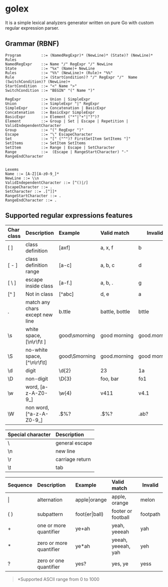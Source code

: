 # golex
It is a simple lexical analyzers generator written on pure Go
with custom regular expression parser.

## Grammar (RBNF)

```
Program         ::= (NamedRegExpr)* (NewLine)* (State)? (NewLine)* Rules
NamedRegExpr    ::= Name "/" RegExpr "/" NewLine
State           ::= "%x" (Name)+ NewLine
Rules           ::= "%%" (NewLine)+ (Rule)+ "%%"
Rule            ::= (StartCondition)? "/" RegExpr "/"  Name (SwitchCondition)? (NewLine)+
StartCondition  ::= "<" Name ">"
SwitchCondition ::= "BEGIN" "(" Name ")"

RegExpr         ::= Union | SimpleExpr
Union           ::= SimpleExpr "|" RegExpr
SimpleExpr      ::= Concatenation | BasicExpr
Concatenation   ::= BasicExpr SimpleExpr
BasicExpr       ::= Element ("*"|"+"|"?")?
Element         ::= Group | Set | Escape | Repetition | ValidIndependentCharacter
Group           ::= "(" RegExpr ")"
Escape          ::= "\" EscapeCharacter
Set             ::= "[" ("^")? FirstSetItem SetItems "]"
SetItems        ::= SetItem SetItems
SetItem         ::= Range | Escape | SetCharacter
Range           ::=  (Escape | RangeStartCharacter) "-" RangeEndCharacter


Lexems
Name ::= [A-Z][A-z0-9_]*
NewLine ::= \\n
ValidIndependentCharacter ::= [^()|/]
EscapeCharacter ::= .
SetCharacter ::= .[^]]*
RangeStartCharacter ::= .
RangeEndCharacter ::= .
```

## Supported regular expressions features

|Char class|Description|Example|Valid match|Invalid|
:---|:---|:---|:---|---
[ ]|class definition|[axf]|a, x, f|b
[ - ]|class definition range|[a-c]|a, b, c|d
[ \ ]|escape inside class|[a-f\.]|a, b, .| g
[^ ]|Not in class|[^abc]|d, e| a
.|match any chars except new line|b.ttle|battle, bottle| bttle
\s|white space, [\n\r\f\t ]|good\smorning|good morning|good.morning
\S|no-white space, [^\n\r\f\t]|good\Smorning|good.morning|good morning
\d| digit|\d{2}|23|1a
\D| non-digit|\D{3}|foo, bar|fo1
\w| word, [a-z-A-Z0-9_]|\w{4}|v411|v4.1
\W|non word, [^a-z-A-Z0-9_]|.$%?|.$%?|.ab?

|Special character|Description
:---|:---
\\ |general escape|
\n|new line|
\r|carriage return|
\t|tab|

|Sequence|Description|Example|Valid match|Invalid|
:---|:---|:---|:---|---
\||alternation|apple\|orange|apple, orange|melon
( )| subpattern |foot(er\|ball)|footer or football|footpath
+| one or more quantifier|ye+ah|yeah, yeeeah|yah  
*| zero or more quantifier|ye*ah|yeeah, yeeeah, yah|yeh 
?| zero or one quantifier|yes?|yes, ye|yess

> *Supported ASCII range from 0 to 1000
